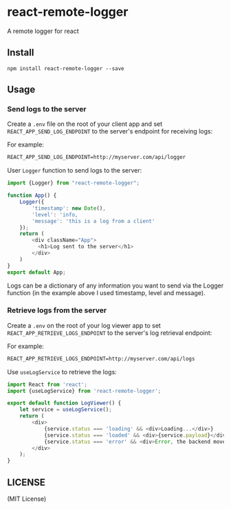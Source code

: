 # react-remote-logger
A remote logger for react

## Install

```
npm install react-remote-logger --save
```

## Usage

### Send logs to the server
Create a `.env` file on the root of your client app and set `REACT_APP_SEND_LOG_ENDPOINT` to the server's endpoint for receiving logs:

For example:

```txt
REACT_APP_SEND_LOG_ENDPOINT=http://myserver.com/api/logger
```

User `Logger` function to send logs to the server:

```js
import {Logger} from "react-remote-logger";

function App() {
    Logger({
        'timestamp': new Date(),
        'level': 'info,
        'message': 'this is a log from a client'
    });
    return (
        <div className="App">
          <h1>Log sent to the server</h1>
        </div>
    )
}
export default App;
```
Logs can be a dictionary of any information you want to send via the Logger function (in the example above I used timestamp, level and message).

### Retrieve logs from the server

Create a `.env` on the root of your log viewer app to set `REACT_APP_RETRIEVE_LOGS_ENDPOINT` to the server's log retrieval endpoint:

For example:

```txt
REACT_APP_RETRIEVE_LOGS_ENDPOINT=http://myserver.com/api/logs
```

Use `useLogService` to retrieve the logs:

```js
import React from 'react';
import {useLogService} from 'react-remote-logger';

export default function LogViewer() {
    let service = useLogService();
    return (
        <div>
            {service.status === 'loading' && <div>Loading...</div>}
            {service.status === 'loaded' && <div>{service.payload}</div>} // you can create a table to show the logs
            {service.status === 'error' && <div>Error, the backend moved to the dark side.</div>}
        </div>
    );
}
```

## LICENSE

(MIT License)

